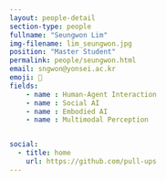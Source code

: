 ```yaml
---
layout: people-detail
section-type: people
fullname: "Seungwon Lim"
img-filename: lim_seungwon.jpg
position: "Master Student"
permalink: people/seungwon.html
email: sngwon@yonsei.ac.kr
emoji: 🤗
fields:
    - name : Human-Agent Interaction
    - name : Social AI
    - name : Embodied AI
    - name : Multimodal Perception


social:
  - title: home
    url: https://github.com/pull-ups
---
```

